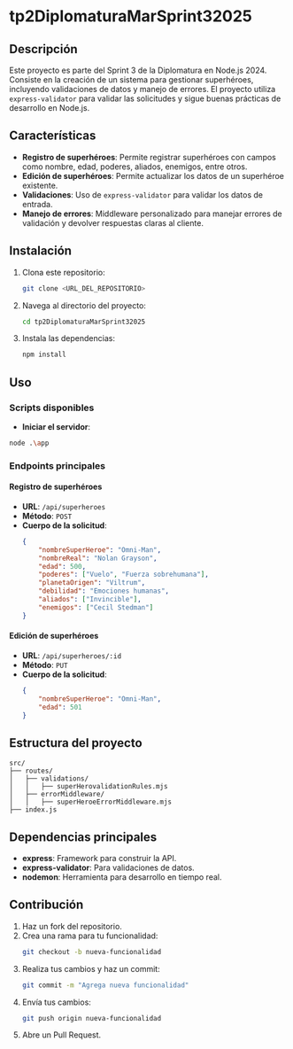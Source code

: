 # tp2DiplomaturaMarSprint32025

## Descripción

Este proyecto es parte del Sprint 3 de la Diplomatura en Node.js 2024. Consiste en la creación de un sistema para gestionar superhéroes, incluyendo validaciones de datos y manejo de errores. El proyecto utiliza `express-validator` para validar las solicitudes y sigue buenas prácticas de desarrollo en Node.js.

## Características

- **Registro de superhéroes**: Permite registrar superhéroes con campos como nombre, edad, poderes, aliados, enemigos, entre otros.
- **Edición de superhéroes**: Permite actualizar los datos de un superhéroe existente.
- **Validaciones**: Uso de `express-validator` para validar los datos de entrada.
- **Manejo de errores**: Middleware personalizado para manejar errores de validación y devolver respuestas claras al cliente.

## Instalación

1. Clona este repositorio:
   ```bash
   git clone <URL_DEL_REPOSITORIO>
   ```
2. Navega al directorio del proyecto:
   ```bash
   cd tp2DiplomaturaMarSprint32025
   ```
3. Instala las dependencias:
   ```bash
   npm install
   ```

## Uso

### Scripts disponibles

- **Iniciar el servidor**:
```bash
node .\app
```

### Endpoints principales

#### Registro de superhéroes
- **URL**: `/api/superheroes`
- **Método**: `POST`
- **Cuerpo de la solicitud**:
  ```json
  {
      "nombreSuperHeroe": "Omni-Man",
      "nombreReal": "Nolan Grayson",
      "edad": 500,
      "poderes": ["Vuelo", "Fuerza sobrehumana"],
      "planetaOrigen": "Viltrum",
      "debilidad": "Emociones humanas",
      "aliados": ["Invincible"],
      "enemigos": ["Cecil Stedman"]
  }
  ```

#### Edición de superhéroes
- **URL**: `/api/superheroes/:id`
- **Método**: `PUT`
- **Cuerpo de la solicitud**:
  ```json
  {
      "nombreSuperHeroe": "Omni-Man",
      "edad": 501
  }
  ```

## Estructura del proyecto

```
src/
├── routes/
│   ├── validations/
│   │   ├── superHerovalidationRules.mjs
│   ├── errorMiddleware/
│   │   ├── superHeroeErrorMiddleware.mjs
├── index.js
```

## Dependencias principales

- **express**: Framework para construir la API.
- **express-validator**: Para validaciones de datos.
- **nodemon**: Herramienta para desarrollo en tiempo real.

## Contribución

1. Haz un fork del repositorio.
2. Crea una rama para tu funcionalidad:
   ```bash
   git checkout -b nueva-funcionalidad
   ```
3. Realiza tus cambios y haz un commit:
   ```bash
   git commit -m "Agrega nueva funcionalidad"
   ```
4. Envía tus cambios:
   ```bash
   git push origin nueva-funcionalidad
   ```
5. Abre un Pull Request.
